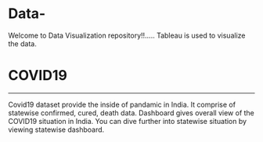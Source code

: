 # Data-

Welcome to Data Visualization repository!!.....
Tableau is used to visualize the data.

# COVID19
---------
Covid19 dataset provide the inside of pandamic in India. It comprise of statewise confirmed, cured, death data.
Dashboard gives overall view of the COVID19 situation in India. You can dive further into statewise situation by viewing statewise dashboard.
